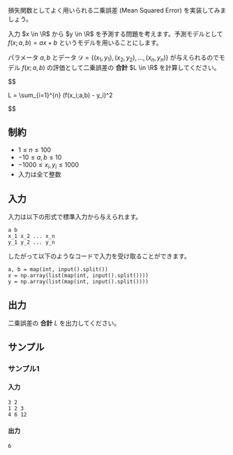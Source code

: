 損失関数としてよく用いられる二乗誤差 (Mean Squared Error) を実装してみましょう。

入力 $x \in \R$ から $y \in \R$ を予測する問題を考えます。予測モデルとして $f(x;a,b) = ax + b$ というモデルを用いることにします。

パラメータ $a, b$ とデータ $\mathcal{D} = \{(x_1, y_1), (x_2, y_2), \ldots, (x_n, y_n)\}$ が与えられるのでモデル $f(x;a,b)$ の評価として二乗誤差の **合計** $L \in \R$ を計算してください。

$$

L = \sum_{i=1}^{n} (f(x_i;a,b) - y_i)^2

$$

## 制約

- $1 \leq n \leq 100$
- $-10 \leq a, b \leq 10$
- $-1000 \leq x_i, y_i \leq 1000$
- 入力は全て整数

## 入力
入力は以下の形式で標準入力から与えられます。

```plaintext
a b
x_1 x_2 ... x_n
y_1 y_2 ... y_n
```

したがって以下のようなコードで入力を受け取ることができます。

```python3
a, b = map(int, input().split())
x = np.array(list(map(int, input().split())))
y = np.array(list(map(int, input().split())))
```


## 出力
二乗誤差の **合計** $L$ を出力してください。

## サンプル
### サンプル1
#### 入力
```plaintext
3 2
1 2 3
4 6 12
```
#### 出力
```plaintext
6
```